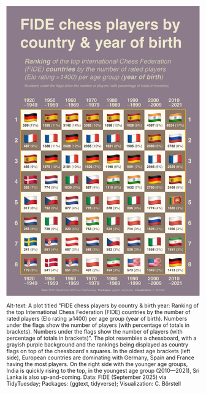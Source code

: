![](fide_ratings.png)

Alt-text: A plot titled "FIDE chess players by country & birth year: Ranking of the top International Chess Federation (FIDE) countries by the number of rated players (Elo rating ⩾1400) per age group (year of birth). Numbers under the flags show the number of players (with percentage of totals in brackets). Numbers under the flags show the number of players (with percentage of totals in brackets)". The plot resembles a chessboard, with a grayish purple background and the rankings being displayed as country flags on top of the chessboard's squares. In the oldest age brackets (left side), European countries are dominating with Germany, Spain and France having the most players. On the right side with the younger age groups, India is quickly rising to the top, in the youngest age group (2010—2021), Sri Lanka is also up-and-coming. Data: FIDE (September 2025) via TidyTuesday; Packages: {ggtext, tidyverse}; Visualization: C. Börstell
